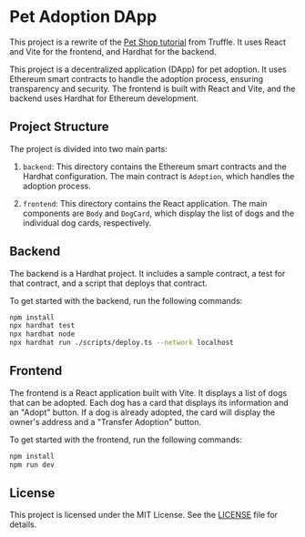 # Pet Adoption DApp

This project is a rewrite of the [Pet Shop tutorial](https://www.trufflesuite.com/tutorials/pet-shop) from Truffle. It uses React and Vite for the frontend, and Hardhat for the backend.

This project is a decentralized application (DApp) for pet adoption. It uses Ethereum smart contracts to handle the adoption process, ensuring transparency and security. The frontend is built with React and Vite, and the backend uses Hardhat for Ethereum development.

## Project Structure

The project is divided into two main parts:

1. `backend`: This directory contains the Ethereum smart contracts and the Hardhat configuration. The main contract is `Adoption`, which handles the adoption process.

2. `frontend`: This directory contains the React application. The main components are `Body` and `DogCard`, which display the list of dogs and the individual dog cards, respectively.

## Backend

The backend is a Hardhat project. It includes a sample contract, a test for that contract, and a script that deploys that contract.

To get started with the backend, run the following commands:

```sh
npm install
npx hardhat test
npx hardhat node
npx hardhat run ./scripts/deploy.ts --network localhost
```

## Frontend

The frontend is a React application built with Vite. It displays a list of dogs that can be adopted. Each dog has a card that displays its information and an "Adopt" button. If a dog is already adopted, the card will display the owner's address and a "Transfer Adoption" button.

To get started with the frontend, run the following commands:

```sh
npm install
npm run dev
```

## License

This project is licensed under the MIT License. See the [LICENSE](LICENSE) file for details.
